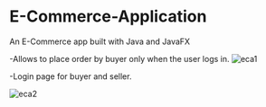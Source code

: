 # E-Commerce-Application
An E-Commerce app built with Java and JavaFX

-Allows to place order by buyer only when the user logs in.
![eca1](https://user-images.githubusercontent.com/119573539/209804881-6d648269-1852-4f48-bb6d-ee0bbf8a6907.png)

-Login page for buyer and seller.

![eca2](https://user-images.githubusercontent.com/119573539/209805147-07ad43a0-4a97-4b3d-898e-e65b6caac270.png)


